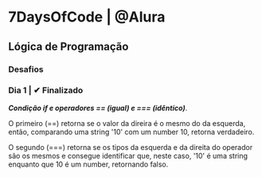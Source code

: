 # 7DaysOfCode | @Alura

## Lógica de Programação

### Desafios

### Dia 1 | ✔ Finalizado
***Condição if e operadores == (igual) e === (idêntico)***. 

O primeiro (==) retorna se o valor da direira é o mesmo do da esquerda, então, comparando uma string '10' com um number 10, retorna verdadeiro. 

O segundo (===) retorna se os tipos da esquerda e da direita do operador são os mesmos e consegue identificar que, neste caso, '10' é uma string enquanto que 10 é um number, retornando falso.

